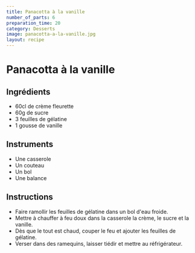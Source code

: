 ```yaml
---
title: Panacotta à la vanille
number_of_parts: 6
preparation_time: 20
category: Desserts
image: panacotta-a-la-vanille.jpg
layout: recipe
---
```

# Panacotta à la vanille

## Ingrédients

- 60cl de crème fleurette
- 60g de sucre
- 3 feuilles de gélatine
- 1 gousse de vanille

## Instruments

- Une casserole
- Un couteau
- Un bol
- Une balance

## Instructions

- Faire ramollir les feuilles de gélatine dans un bol d'eau froide.
- Mettre à chauffer à feu doux dans la casserole la crème, le sucre et la vanille.
- Dès que le tout est chaud, couper le feu et ajouter les feuilles de gélatine.
- Verser dans des ramequins, laisser tiédir et mettre au réfrigérateur.
